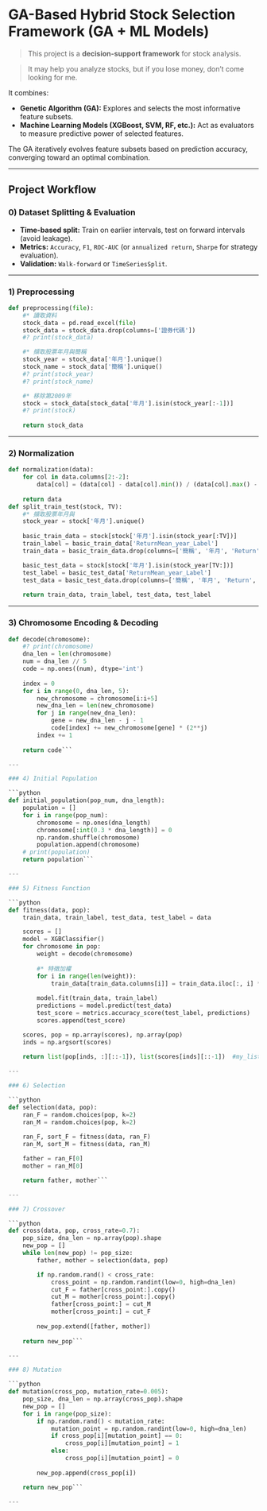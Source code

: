 # GA-Based Hybrid Stock Selection Framework (GA + ML Models)

>  This project is a **decision-support framework** for stock analysis.

> It may help you analyze stocks, but if you lose money, don’t come looking for me.
 
It combines:  
- **Genetic Algorithm (GA):** Explores and selects the most informative feature subsets.  
- **Machine Learning Models (XGBoost, SVM, RF, etc.):** Act as evaluators to measure predictive power of selected features.  

The GA iteratively evolves feature subsets based on prediction accuracy, converging toward an optimal combination.  

---

## Project Workflow

### 0) Dataset Splitting & Evaluation
- **Time-based split:** Train on earlier intervals, test on forward intervals (avoid leakage).  
- **Metrics:** `Accuracy`, `F1`, `ROC-AUC` (or `annualized return`, `Sharpe` for strategy evaluation).  
- **Validation:** `Walk-forward` or `TimeSeriesSplit`.  

---

### 1) Preprocessing

```python
def preprocessing(file):
    #* 讀取資料
    stock_data = pd.read_excel(file)
    stock_data = stock_data.drop(columns=['證券代碼'])
    #? print(stock_data)

    #* 擷取股票年月與簡稱
    stock_year = stock_data['年月'].unique()
    stock_name = stock_data['簡稱'].unique()
    #? print(stock_year)
    #? print(stock_name)

    #* 移除第2009年
    stock = stock_data[stock_data['年月'].isin(stock_year[:-1])]
    #? print(stock)
    
    return stock_data
```

---

### 2) Normalization

```python
def normalization(data):
    for col in data.columns[2:-2]:
        data[col] = (data[col] - data[col].min()) / (data[col].max() - data[col].min())
        
    return data
def split_train_test(stock, TV):
    #* 擷取股票年月與
    stock_year = stock['年月'].unique()
    
    basic_train_data = stock[stock['年月'].isin(stock_year[:TV])]
    train_label = basic_train_data['ReturnMean_year_Label']
    train_data = basic_train_data.drop(columns=['簡稱', '年月', 'Return', 'ReturnMean_year_Label'])

    basic_test_data = stock[stock['年月'].isin(stock_year[TV:])]
    test_label = basic_test_data['ReturnMean_year_Label']
    test_data = basic_test_data.drop(columns=['簡稱', '年月', 'Return', 'ReturnMean_year_Label'])
    
    return train_data, train_label, test_data, test_label
```

---

### 3) Chromosome Encoding & Decoding
```python
def decode(chromosome):
    #? print(chromosome)
    dna_len = len(chromosome)
    num = dna_len // 5
    code = np.ones((num), dtype='int')
    
    index = 0
    for i in range(0, dna_len, 5):
        new_chromosome = chromosome[i:i+5]
        new_dna_len = len(new_chromosome)
        for j in range(new_dna_len):
            gene = new_dna_len - j - 1
            code[index] += new_chromosome[gene] * (2**j)
        index += 1
    
    return code```

---

### 4) Initial Population

```python
def initial_population(pop_num, dna_length):
    population = []
    for i in range(pop_num):
        chromosome = np.ones(dna_length)     
        chromosome[:int(0.3 * dna_length)] = 0             
        np.random.shuffle(chromosome)
        population.append(chromosome)
    # print(population)
    return population```

---

### 5) Fitness Function

```python
def fitness(data, pop):
    train_data, train_label, test_data, test_label = data

    scores = []
    model = XGBClassifier()
    for chromosome in pop:
        weight = decode(chromosome)
        
        #* 特徵加權
        for i in range(len(weight)):
            train_data[train_data.columns[i]] = train_data.iloc[:, i] * (weight[i] / 32)
            
        model.fit(train_data, train_label) 
        predictions = model.predict(test_data)
        test_score = metrics.accuracy_score(test_label, predictions)
        scores.append(test_score)

    scores, pop = np.array(scores), np.array(pop)
    inds = np.argsort(scores)
    
    return list(pop[inds, :][::-1]), list(scores[inds][::-1])  #my_list[start(開始的index):end(結束的index):sep(間隔)]```

---

### 6) Selection

```python
def selection(data, pop):
    ran_F = random.choices(pop, k=2)
    ran_M = random.choices(pop, k=2)
    
    ran_F, sort_F = fitness(data, ran_F)
    ran_M, sort_M = fitness(data, ran_M)

    father = ran_F[0]
    mother = ran_M[0]

    return father, mother```

---

### 7) Crossover

```python
def cross(data, pop, cross_rate=0.7):
    pop_size, dna_len = np.array(pop).shape
    new_pop = []
    while len(new_pop) != pop_size:
        father, mother = selection(data, pop)

        if np.random.rand() < cross_rate:
            cross_point = np.random.randint(low=0, high=dna_len)
            cut_F = father[cross_point:].copy()
            cut_M = mother[cross_point:].copy()
            father[cross_point:] = cut_M
            mother[cross_point:] = cut_F
            
        new_pop.extend([father, mother])
        
    return new_pop```

---

### 8) Mutation

```python
def mutation(cross_pop, mutation_rate=0.005):
    pop_size, dna_len = np.array(cross_pop).shape
    new_pop = []
    for i in range(pop_size):
        if np.random.rand() < mutation_rate:
            mutation_point = np.random.randint(low=0, high=dna_len)
            if cross_pop[i][mutation_point] == 0:
                cross_pop[i][mutation_point] = 1
            else:
                cross_pop[i][mutation_point] = 0
                
        new_pop.append(cross_pop[i])

    return new_pop```

---

